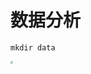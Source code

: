 # 数据分析

```shell
mkdir data
```

<img src="D:\文件\GitHub\Microecology\picture\PARB.png" style="zoom:25%;" />